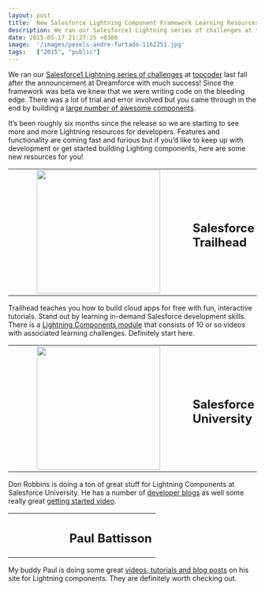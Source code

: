 ```yaml
---
layout: post
title:  New Salesforce Lightning Component Framework Learning Resources
description: We ran our Salesforce1 Lightning series of challenges at topcoder last fall after the announcement at Dreamforce with much success! Since the framework was beta we knew that we were writing code on the bleeding edge. There was a lot of trial and error involved but you came through in the end by building a large number of awesome components . It’s been roughly six months since the release so we are starting to see more and more Lightning resources for developers. Features and functionality are co
date: 2015-05-17 21:27:25 +0300
image:  '/images/pexels-andre-furtado-1162251.jpg'
tags:   ["2015", "public"]
---
```

<p>We ran our <a href="http://lightning.topcoder.com">Salesforce1 Lightning series of challenges</a> at <a href="http://www.topcoder.com">topcoder</a> last fall after the announcement at Dreamforce with much success! Since the framework was beta we knew that we were writing code on the bleeding edge. There was a lot of trial and error involved but you came through in the end by building a <a href="https://www.topcoder.com/blog/salesforce1-lightning-challenge-showcase/">large number of awesome components</a>.</p>
<p>It’s been roughly six months since the release so we are starting to see more and more Lightning resources for developers. Features and functionality are coming fast and furious but if you’d like to keep up with development or get started building Lighting components, here are some new resources for you!</p>
<table style="border:0">
<tr>
 <td><div style="margin-left:50px;margin-right:50px"><img src="https://www.topcoder.com/wp-content/uploads/2015/05/trailhead-emblem.png" alt="" width="250" /></div></td>
 <td><h2>Salesforce Trailhead</h2></td>
</tr>
</table>
<p>Trailhead teaches you how to build cloud apps for free with fun, interactive tutorials. Stand out by learning in-demand Salesforce development skills. There is a <a href="https://developer.salesforce.com/trailhead/module/lightning_components">Lightning Components module</a> that consists of 10 or so videos with associated learning challenges. Definitely start here.</p>
<table style="border:0">
<tr>
 <td><div style="margin-left:50px;margin-right:50px"><img src="https://www.topcoder.com/wp-content/uploads/2015/05/SalesforceUniversity.png" width="250" alt="" /></div></td>
 <td><h2>Salesforce University</h2></td>
</tr>
</table>
<p>Don Robbins is doing a ton of great stuff for Lightning Components at Salesforce University. He has a number of <a href="https://developer.salesforce.com/blogs/developer-relations/author/drobins">developer blogs</a> as well some really great <a href="https://www.salesforce.com/services-training/learnlightning.jsp">getting started video</a>.</p>
<table style="border:0">
<tr>
 <td><div class="circular" style="margin-left:50px;margin-right:50px"><img src="https://www.topcoder.com/wp-content/uploads/2015/05/paul-battisson.jpeg" alt="" /></div></td>
 <td><h2>Paul Battisson</h2></td>
</tr>
</table>
<p>My buddy Paul is doing some great <a href="http://paulbattisson.com/category/salesforce/lightning/">videos, tutorials and blog posts</a> on his site for Lightning components. They are definitely worth checking out.</p>

